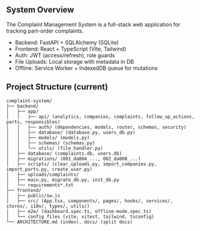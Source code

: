 ## System Overview

The Complaint Management System is a full-stack web application for tracking part-order complaints.

- Backend: FastAPI + SQLAlchemy (SQLite)
- Frontend: React + TypeScript (Vite, Tailwind)
- Auth: JWT (access/refresh), role guards
- File Uploads: Local storage with metadata in DB
- Offline: Service Worker + IndexedDB queue for mutations

## Project Structure (current)

```
complaint-system/
├── backend/
│   ├── app/
│   │   ├── api/ (analytics, companies, complaints, follow_up_actions, parts, responsibles)
│   │   ├── auth/ (dependencies, models, router, schemas, security)
│   │   ├── database/ (database.py, users_db.py)
│   │   ├── models/ (models.py)
│   │   ├── schemas/ (schemas.py)
│   │   └── utils/ (file_handler.py)
│   ├── database/ (complaints.db, users.db)
│   ├── migrations/ (001_da004_..., 002_da008_...)
│   ├── scripts/ (clear_uploads.py, import_companies.py, import_parts.py, create_user.py)
│   ├── uploads/complaints/
│   ├── main.py, migrate_db.py, init_db.py
│   └── requirements*.txt
├── frontend/
│   ├── public/sw.js
│   ├── src/ (App.tsx, components/, pages/, hooks/, services/, stores/, i18n/, types/, utils/)
│   ├── e2e/ (dashboard.spec.ts, offline-mode.spec.ts)
│   └── config files (vite, vitest, tailwind, tsconfig)
└── ARCHITECTURE.md (index), docs/ (split docs)
```


